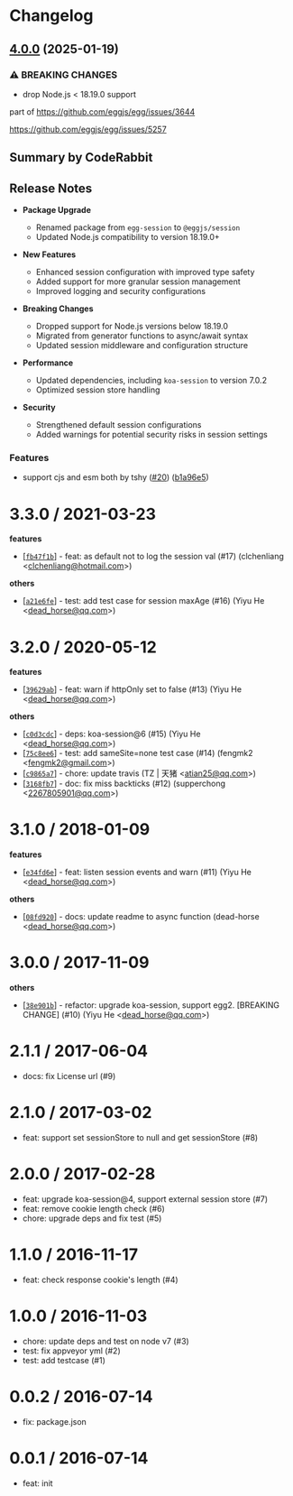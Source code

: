 # Changelog

## [4.0.0](https://github.com/eggjs/session/compare/v3.3.0...v4.0.0) (2025-01-19)


### ⚠ BREAKING CHANGES

* drop Node.js < 18.19.0 support

part of https://github.com/eggjs/egg/issues/3644

https://github.com/eggjs/egg/issues/5257

<!-- This is an auto-generated comment: release notes by coderabbit.ai
-->
## Summary by CodeRabbit

## Release Notes

- **Package Upgrade**
	- Renamed package from `egg-session` to `@eggjs/session`
	- Updated Node.js compatibility to version 18.19.0+

- **New Features**
	- Enhanced session configuration with improved type safety
	- Added support for more granular session management
	- Improved logging and security configurations

- **Breaking Changes**
	- Dropped support for Node.js versions below 18.19.0
	- Migrated from generator functions to async/await syntax
	- Updated session middleware and configuration structure

- **Performance**
	- Updated dependencies, including `koa-session` to version 7.0.2
	- Optimized session store handling

- **Security**
	- Strengthened default session configurations
	- Added warnings for potential security risks in session settings
<!-- end of auto-generated comment: release notes by coderabbit.ai -->

### Features

* support cjs and esm both by tshy ([#20](https://github.com/eggjs/session/issues/20)) ([b1a96e5](https://github.com/eggjs/session/commit/b1a96e5c254dadf6664499e7018246898751db2a))

3.3.0 / 2021-03-23
==================

**features**
  * [[`fb47f1b`](http://github.com/eggjs/egg-session/commit/fb47f1b5dd5037def631066a95f36e9c2488e5f3)] - feat: as default not to log the session val (#17) (clchenliang <<clchenliang@hotmail.com>>)

**others**
  * [[`a21e6fe`](http://github.com/eggjs/egg-session/commit/a21e6fe89b5228a4fc9609e775f0909c2bb465ee)] - test: add test case for session maxAge (#16) (Yiyu He <<dead_horse@qq.com>>)

3.2.0 / 2020-05-12
==================

**features**
  * [[`39629ab`](http://github.com/eggjs/egg-session/commit/39629abe1c22ee963f80ab69c18a94c3a3f81cd6)] - feat: warn if httpOnly set to false (#13) (Yiyu He <<dead_horse@qq.com>>)

**others**
  * [[`c0d3cdc`](http://github.com/eggjs/egg-session/commit/c0d3cdc23b9138cecb9d30f8e523bdd593e009fb)] - deps: koa-session@6 (#15) (Yiyu He <<dead_horse@qq.com>>)
  * [[`75c8ee6`](http://github.com/eggjs/egg-session/commit/75c8ee6c4143362edced399d66c11834bc00ae5f)] - test: add sameSite=none test case (#14) (fengmk2 <<fengmk2@gmail.com>>)
  * [[`c9865a7`](http://github.com/eggjs/egg-session/commit/c9865a7e05db773a1a37c296f2170e6ffa899761)] - chore: update travis (TZ | 天猪 <<atian25@qq.com>>)
  * [[`3168fb7`](http://github.com/eggjs/egg-session/commit/3168fb78877dbbc91c4d2df1ed762f9f5684f52d)] - doc: fix miss backticks (#12) (supperchong <<2267805901@qq.com>>)

3.1.0 / 2018-01-09
==================

**features**
  * [[`e34fd6e`](http://github.com/eggjs/egg-session/commit/e34fd6e43e9ce933e5a6cb013b37af5f2f959768)] - feat: listen session events and warn (#11) (Yiyu He <<dead_horse@qq.com>>)

**others**
  * [[`08fd920`](http://github.com/eggjs/egg-session/commit/08fd920cd85cb1c528b74f00e9d2605fbd2e0c86)] - docs: update readme to async function (dead-horse <<dead_horse@qq.com>>)

3.0.0 / 2017-11-09
==================

**others**
  * [[`38e901b`](http://github.com/eggjs/egg-session/commit/38e901ba06373647074530acdaa72f01d33551a7)] - refactor: upgrade koa-session, support egg2. [BREAKING CHANGE] (#10) (Yiyu He <<dead_horse@qq.com>>)

2.1.1 / 2017-06-04
==================

  * docs: fix License url (#9)

2.1.0 / 2017-03-02
==================

  * feat: support set sessionStore to null and get sessionStore (#8)

2.0.0 / 2017-02-28
==================

  * feat: upgrade koa-session@4, support external session store (#7)
  * feat: remove cookie length check (#6)
  * chore: upgrade deps and fix test (#5)

1.1.0 / 2016-11-17
==================

  * feat: check response cookie's length (#4)

1.0.0 / 2016-11-03
==================

  * chore: update deps and test on node v7 (#3)
  * test: fix appveyor yml (#2)
  * test: add testcase (#1)

0.0.2 / 2016-07-14
==================

  * fix: package.json

0.0.1 / 2016-07-14
==================

  * feat: init
